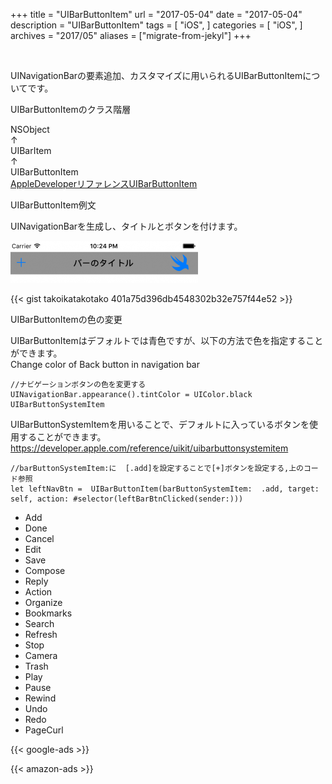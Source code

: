 +++
title = "UIBarButtonItem"
url = "2017-05-04"
date = "2017-05-04"
description = "UIBarButtonItem"
tags = [
    "iOS",
]
categories = [
    "iOS",
]
archives = "2017/05"
aliases = ["migrate-from-jekyl"]
+++

<br>

UINavigationBarの要素追加、カスタマイズに用いられるUIBarButtonItemについてです。

UIBarButtonItemのクラス階層

NSObject  
↑  
UIBarItem  
↑  
UIBarButtonItem  
[AppleDeveloperリファレンスUIBarButtonItem](https://developer.apple.com/documentation/uikit/uibarbuttonitem)

UIBarButtonItem例文

UINavigationBarを生成し、タイトルとボタンを付けます。

![alt](1.png)

{{< gist takoikatakotako 401a75d396db4548302b32e757f44e52 >}}


UIBarButtonItemの色の変更

UIBarButtonItemはデフォルトでは青色ですが、以下の方法で色を指定することができます。  
Change color of Back button in navigation bar

```
//ナビゲーションボタンの色を変更する
UINavigationBar.appearance().tintColor = UIColor.black
UIBarButtonSystemItem
```

UIBarButtonSystemItemを用いることで、デフォルトに入っているボタンを使用することができます。  
https://developer.apple.com/reference/uikit/uibarbuttonsystemitem

```
//barButtonSystemItem:に  [.add]を設定することで[+]ボタンを設定する,上のコード参照
let leftNavBtn =  UIBarButtonItem(barButtonSystemItem:  .add, target: self, action: #selector(leftBarBtnClicked(sender:)))
```

- Add
- Done
- Cancel
- Edit
- Save
- Compose
- Reply
- Action
- Organize
- Bookmarks
- Search
- Refresh
- Stop
- Camera
- Trash
- Play
- Pause
- Rewind
- Undo
- Redo
- PageCurl

<!-- Google Ads -->
{{< google-ads >}}

<!-- Amazon Ads -->
{{< amazon-ads >}}
